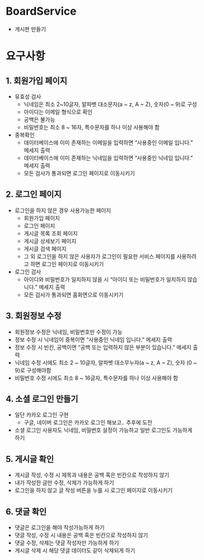 # BoardService

- 게시판 만들기

# 요구사항

## 1. 회원가입 페이지

- 유효성 검사
    - 닉네임은 최소 2~10글자, 알파벳 대소문자(a ~ z, A ~ Z), 숫자(0 ~ 9)로 구성
    - 아이디는 이메일 형식으로 확인
    - 공백은 불가능
    - 비밀번호는 최소 8 ~ 16자, 특수문자를 하나 이상 사용해야 함
- 중복확인
    - 데이터베이스에 이미 존재하는 이메일을 입력하면 “사용중인 이메일 입니다.” 메세지 출력
    - 데이터베이스에 이미 존재하는 닉네임을 입력하면 “사용중인 닉네임 입니다.” 메세지 출력
    - 모든 검사가 통과되면 로그인 페이지로 이동시키기

## 2. 로그인 페이지

- 로그인을 하지 않은 경우 사용가능한 페이지
    - 회원가입 페이지
    - 로그인 페이지
    - 게시글 목록 조회 페이지
    - 게시글 상세보기 페이지
    - 게시글 검색 페이지
    - 그 외 로그인을 하지 않은 사용자가 로그인이 필요한 서비스 페이지를 사용하려고 하면 로그인 페이지로 이동시키기
- 로그인 검사
    - 아이디와 비밀번호가 일치하지 않을 시 “아이디 또는 비밀번호가 일치하지 않습니다.” 메세지 출력
    - 모든 검사가 통과되면 홈화면으로 이동시키기

## 3. 회원정보 수정

- 회원정보 수정은 닉네임, 비밀번호만 수정이 가능
- 정보 수정 시 닉네임이 중복이면 “사용중인 닉네임 입니다.” 메세지 출력
- 정보 수정 시 빈칸, 공백이면 “공백 또는 입력하지 않은 부분이 있습니다.” 메세지 출력
- 닉네임 수정 시에도 최소 2 ~ 10글자, 알파벳 대소무누자(a ~ z, A ~ Z), 숫자 (0 ~ 9)로 구성해야함
- 비밀번호 수정 시에도 최소 8 ~ 16글자, 특수문자를 하나 이상 사용해야 함

## 4. 소셜 로그인 만들기

- 일단 카카오 로그인 구현
    - 구글, 네이버 로그인은 카카오 로그인 해보고.. 추후에 도전
- 소셜 로그인 사용자도 닉네임, 비밀번호 설정이 가능하고 일반 로그인도 가능하게 하기

## 5. 게시글 확인

- 게시글 작성, 수정 시 제목과 내용은 공백 혹은 빈칸으로 작성하지 않기
- 내가 작성한 글만 수정, 삭제가 가능하게 하기
- 로그인을 하지 않고 글 작성 버튼을 누를 시 로그인 페이지로 이동시키기

## 6. 댓글 확인

- 댓글은 로그인을 해야 작성가능하게 하기
- 댓글 작성, 수정 시 내용은 공백 혹은 빈칸으로 작성하지 않기
- 댓글 수정, 삭제는 댓글 작성자만 가능하게 하기
- 게시글 삭제 시 해당 댓글 데이터도 같이 삭제되게 하기
